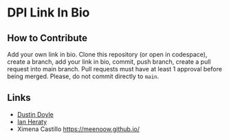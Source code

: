 # DPI Link In Bio

## How to Contribute
Add your own link in bio. Clone this repository (or open in codespace), create a branch, add your link in bio, commit, push branch, create a pull request into main branch. Pull requests must have at least 1 approval before being merged. Please, do not commit directly to `main`. 


## Links
- [Dustin Doyle](https://dantexkilljoy.github.io)
- [Ian Heraty](https://heratyian.github.io/)
- Ximena Castillo https://meenoow.github.io/

